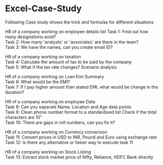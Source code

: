# Excel-Case-Study
Following Case study shows the trick and formulas for different situations

HR of a company working on employee details list
Task 1: Find out how many designations exist?				
Task 2: How many 'analysts' or 'associates' are there in the team?				
Task 3: We have the names, can you create email ID?				

HR of a company working on taxation		
Task 4: Calculate the amount of tax to be paid by the company		
Task 5: What if the tax rate changes? Scenario analysis		

HR of a company working on Loan Emi Summary							
Task 6: What would be the EMI?							
Task 7: If I pay higher amount than stated EMI, what would be change in the duration?							

HR of a company working on employee Data							
Task 8: Can you separate Name, Location and Age data points							
Task 9: Clean phone number format to a standardised list Check if the total characters are 10"							
Task 10: There are gaps in roll numbers, can you fix it?							

HR of a company working on Currency conversion						
Task 11: Convert prices in USD to INR, Pound and Euro using exchange rate						
Task 12: Is there any alternative or faster way to execute task 11						

HR of a company working on Stock Listing						
Task 13: Extract stock market price of Nifty, Reliance, HDFC Bank directly						
